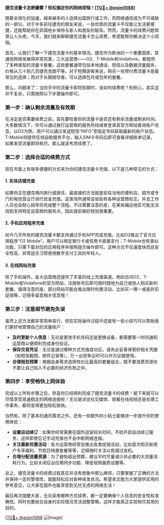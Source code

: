 **捷克流量卡怎麽續費？轻松搞定你的网络烦恼！[[TG💪+ @esim1088](https://t.me/s/esim1088)]**

随着全球化的加速，越来越多的人选择出国旅行或工作，而网络通信成为不可或缺的一部分。对于许多前往捷克的朋友来说，一张优质的流量卡不仅能让生活更便捷，还能帮助你在异国他乡保持与家人和朋友的联系。然而，流量卡的续费问题常常让人头疼。今天，我们就来聊聊捷克流量卡怎么续费，希望能帮你解决这个小烦恼。

首先，让我们了解一下捷克流量卡的基本情况。捷克作为欧洲的一个重要国家，其通信网络发展得非常完善，三大运营商——O2、T-Mobile和Vodafone，都提供了多种类型的流量卡套餐。这些套餐通常包括本地通话、短信以及数据流量服务，价格从几十到几百捷克克朗不等。对于短期游客来说，购买一张预付费流量卡是最常见的选择；而对于长期居住者，可以选择包月或包年的套餐。

那么，问题来了：当你手中的流量卡即将到期时，该如何续费呢？别担心，其实这并不复杂，只需按照以下步骤操作即可。

### **第一步：确认剩余流量及有效期**
在决定是否需要续费之前，首先要检查你的流量卡是否还有剩余流量或剩余时间。大多数情况下，你可以通过拨打运营商的服务热线或者登录其官方网站查询账户信息。以O2为例，用户可以通过发送短信“INFO”至指定号码获取最新的账户状态。T-Mobile则提供在线自助服务平台，输入SIM卡号码后即可查看详细账单记录。如果发现流量即将耗尽，那么就该考虑续费了。

### **第二步：选择合适的续费方式**
现在市面上有很多便捷的方式来为你的捷克流量卡充值，以下是几种常见的方式：

#### **1. 实体店铺充值**
如果你正在捷克境内旅行或居住，最直接的方法就是前往当地的便利店、超市或专门的电信营业厅进行现金充值。这类场所通常会张贴有各种运营商标志，并且工作人员也会耐心指导你完成整个流程。不过需要注意的是，在某些偏远地区可能无法找到支持特定运营商的服务点，因此提前做好规划很重要。

#### **2. 手机应用程序充值**
如今几乎所有的捷克流量卡都支持通过手机APP完成充值。比如O2推出了官方应用程序“O2 Mobile”，用户可以绑定银行卡或信用卡直接支付；T-Mobile也有类似功能，只需下载对应的应用程序并按照提示操作即可。这种方式不仅速度快而且安全性高，非常适合习惯使用数字支付工具的年轻人。

#### **3. 在线网站充值**
除了手机端外，各大运营商还提供了丰富的线上充值渠道。例如访问O2、T-Mobile或Vodafone的官方网站，注册账号后即可随时随地为自己或他人购买新的套餐。值得注意的是，部分网站可能会推出限时优惠活动，比如买一赠一或是折扣促销等，记得多留意相关信息哦！

### **第三步：注意细节避免失误**
虽然上述方法都非常简单易行，但在实际操作过程中还是有一些小技巧可以帮助我们更好地管理自己的流量账户：

- **及时更新个人信息**：无论是更改手机号码还是更换设备，都需要第一时间通知运营商以便顺利完成身份验证。
- **保存交易凭证**：无论是通过哪种方式充值成功后，请务必妥善保管好相关凭据（如短信截图、邮件记录等），万一出现争议时可以作为证据使用。
- **合理规划预算**：根据自身需求选择性价比最高的套餐组合，既不要浪费资源也不要让自己陷入不必要的经济负担之中。

### **第四步：享受畅快上网体验**
完成以上所有步骤之后，恭喜你已经顺利完成了捷克流量卡的续费！接下来就可以尽情享受高速稳定的网络连接啦！无论是浏览社交媒体、观看在线视频还是处理工作事务，都将变得更加轻松愉快。

当然啦，除了基本的通讯需求之外，还有一些额外的小贴士能够进一步提升你的使用体验：

- **设置自动续订**：如果你经常需要在国外逗留较长时间，不妨开启自动续订服务，这样即使忘记手动充值也不会中断网络连接。
- **关注最新优惠活动**：各大运营商经常会推出各类促销活动，比如首次购买新用户专享福利、节假日特惠套餐等等，记得随时关注以免错过良机。
- **合理分配流量资源**：为了避免超出预算，建议平时尽量减少非必要的大流量消耗行为，比如关闭后台应用同步功能、降低视频画质设置等。

总之，捷克流量卡的续费过程其实并没有想象中那么麻烦，只要掌握了正确的方法并保持一定的警惕性，就能轻松应对各种突发状况。希望本文能为大家提供实用的参考意见，让大家在国外也能享受到无忧无虑的网络生活！

最后再次提醒大家，无论采用哪种方式续费，都一定要确保个人信息的安全性和准确性。同时也要结合自身的实际情况灵活调整策略，这样才能真正实现物尽其用的目的。

[[TG💪+ @esim1088](https://t.me/s/esim1088) ![Image](https://i.postimg.cc/4NQfJmqS/Snipaste-2025-05-13-00-14-12.png)]
